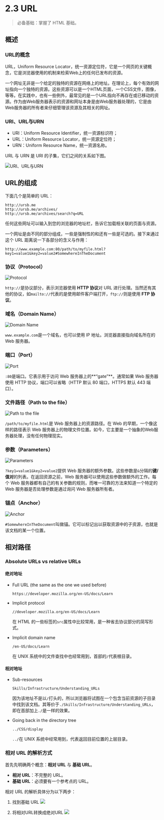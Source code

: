 # 2.3 URL

> 必备基础：掌握了 HTML 基础。

## 概述

### URL的概念

URL，Uniform Resource Locator，统一资源定位符，它是一个网页的关键概念，它是浏览器使用的机制来检索Web上的任何已发布的资源。

一个网址无非是一个给定的独特的资源在网络上的地址。在理论上，每个有效的网址指向一个独特的资源。这些资源可以是一个HTML页面，一个CSS文件，图像，等等。在实践中，也有一些例外，最常见的是一个URL指向不再存在或已移动的资源。作为由Web服务器表示的资源和网址本身是由Web服务器处理的，它是由Web服务器的所有者来仔细管理该资源及其相关的网址。

### URI、URL与URN

* URI：Uniform Resource Identifier，统一资源标识符；
* URL：Uniform Resource Locator，统一资源定位符；
* URN：Uniform Resource Name，统一资源名称。

URL 与 URN 是 URI 的子集，它们之间的关系如下图。

![URI、URL与URN](http://airing.ursb.me/image/2016071001.png-800.jpg)

## URL的组成

下面几个是简单的 URL：

```
http://ursb.me
http://ursb.me/archives/
http://ursb.me/archives/search?q=URL
```

任何这些网址可以输入到您的浏览器的地址栏，告诉它加载相关联的页面与资源。

一个网址是由不同的部分组成，一些是强制性的和还有一些是可选的。接下来通过这个 URL 距离说一下各部分的含义与作用：

```
http://www.example.com:80/path/to/myfile.html?key1=value1&key2=value2#SomewhereInTheDocument
```

### 协议（Protocol）

![Protocol](http://airing.ursb.me/image/2016071002.png)

`http://`是协议部分，表示浏览器使用 **HTTP 协议**对 URL 进行处理。当然还有其他的协议，如`mailto://`代表的是使用邮件客户端打开，`ftp://`则是使用 **FTP 协议**。

### 域名（Domain Name）

![Domain Name](http://airing.ursb.me/image/2016071003.png)

`www.example.com`是一个域名，也可以使用 IP 地址。浏览器直接指向域名所在的 Web 服务器。

### 端口（Port）

![Port](http://airing.ursb.me/image/2016071004.png)

`:80`是端口。它表示用于访问 Web 服务器上的**“gate”**。通常如果 Web 服务器使用 HTTP 协议，端口可以省略（HTTP 默认 80 端口，HTTPS 默认 443 端口）。

### 文件路径（Path to the file）

![Path to the file](http://airing.ursb.me/image/2016071005.png)

`/path/to/myfile.html`是 Web 服务器上的资源路径。在 Web 的早期，一个像这样的路径表示 Web 服务器上的物理文件位置。如今，它主要是一个抽象的Web服务器处理，没有任何物理现实。

### 参数（Parameters）

![Parameters](http://airing.ursb.me/image/2016071006.png)

`?key1=value1&key2=value2`提供 Web 服务器的额外参数。这些参数是`&`分隔的**键/值对**的列表。在返回资源之前，Web 服务器可以使用这些参数做额外的工作。每个 Web 服务器都有自己的有关参数的规则，而唯一可靠的方法来知道一个特定的 Web 服务器是否处理参数是通过询问 Web 服务器所有者。

### 锚点（Anchor）

![Anchor](http://airing.ursb.me/image/2016071007.png)

`#SomewhereInTheDocument`叫做锚。它可以标记出以获取资源中的子资源，也就是该文档的某一个位置。

## 相对路径

### Absolute URLs vs relative URLs

#### 绝对地址

* Full URL (the same as the one we used before)

	```
	https://developer.mozilla.org/en-US/docs/Learn
	```

* Implicit protocol

	```
	//developer.mozilla.org/en-US/docs/Learn
	```

	在 HTML 的一些标签的`src`属性中比较常用，是一种省去协议部分的简写形式。

* Implicit domain name

	```
	/en-US/docs/Learn
	```

	在 UNIX 系统中的文件查找中也经常用到，首部的`/`代表根目录。

#### 相对地址

* Sub-resources

	```
	Skills/Infrastructure/Understanding_URLs
	```

	因为该地址不是以`/`打头的，所以浏览器将试图在一个包含当前资源的子目录中找到该文档。其等价于`./Skills/Infrastructure/Understanding_URLs`，即在首部加上`./`是一样的效果。

* Going back in the directory tree

	```
	../CSS/display
	```

	`../`在 UNIX 系统中经常用到，代表返回目前位置的上层目录。

### 相对 URL 的解析方式

首先先明确两个概念：**相对 URL** 与 **基础 URL**。

* **相对 URL**：不完整的 URL。
* **基础 URL**：必须要有一个参考点的 URL。

相对 URL 的解析具体分为以下两步：

1. 找到基础 URL
	![](http://airing.ursb.me/image/2016071008.png-800.jpg)


2. 将相对URL转换成绝对URL
	![](http://airing.ursb.me/image/2016071009.png-800.jpg)

